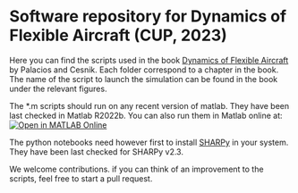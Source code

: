 # Software repository for Dynamics of Flexible Aircraft (CUP, 2023)
Here you can find the scripts used in the book [Dynamics of Flexible Aircraft](https://www.cambridge.org/9781108420600) by Palacios and Cesnik.
Each folder correspond to a chapter in the book. The name of the script to launch the simulation can be found in the book under the relevant figures.

The *.m scripts should run on any recent version of matlab. They have been last checked in Matlab R2022b. You can also run them in Matlab online at: 
[![Open in MATLAB Online](https://www.mathworks.com/images/responsive/global/open-in-matlab-online.svg)](https://matlab.mathworks.com/open/github/v1?repo=ImperialCollegeLondon/flexibleaircraftbook)

The python notebooks need however first to install [SHARPy](https://www.imperial.ac.uk/aeroelastics/sharpy) in your system. They have been last checked for SHARPy v2.3.

We welcome contributions. if you can think of an improvement to the scripts, feel free to start a pull request. 
